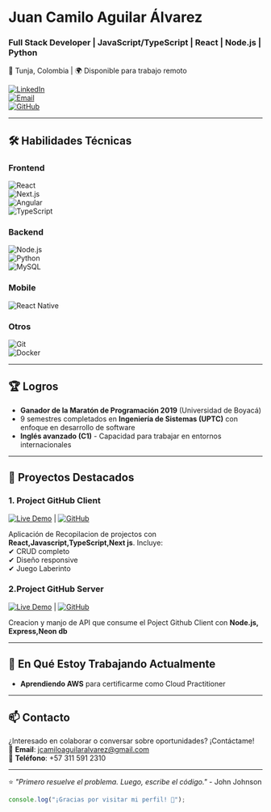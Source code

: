 # Juan Camilo Aguilar Álvarez  
### Full Stack Developer | JavaScript/TypeScript | React | Node.js | Python  
📍 Tunja, Colombia | 🌍 Disponible para trabajo remoto  

[![LinkedIn](https://img.shields.io/badge/LinkedIn-0077B5?style=for-the-badge&logo=linkedin&logoColor=white)](https://www.linkedin.com/in/tuperfil)  
[![Email](https://img.shields.io/badge/Gmail-D14836?style=for-the-badge&logo=gmail&logoColor=white)](mailto:jcamiloaguilaralvarez@gmail.com)  
[![GitHub](https://img.shields.io/badge/GitHub-100000?style=for-the-badge&logo=github&logoColor=white)](https://github.com/AguilarAlvarez)  

---

## 🛠 Habilidades Técnicas  

### Frontend  
![React](https://img.shields.io/badge/React-20232A?style=for-the-badge&logo=react&logoColor=61DAFB)  
![Next.js](https://img.shields.io/badge/Next.js-000000?style=for-the-badge&logo=nextdotjs&logoColor=white)  
![Angular](https://img.shields.io/badge/Angular-DD0031?style=for-the-badge&logo=angular&logoColor=white)  
![TypeScript](https://img.shields.io/badge/TypeScript-007ACC?style=for-the-badge&logo=typescript&logoColor=white)  

### Backend  
![Node.js](https://img.shields.io/badge/Node.js-339933?style=for-the-badge&logo=nodedotjs&logoColor=white)  
![Python](https://img.shields.io/badge/Python-3776AB?style=for-the-badge&logo=python&logoColor=white)  
![MySQL](https://img.shields.io/badge/MySQL-005C84?style=for-the-badge&logo=mysql&logoColor=white)  

### Mobile  
![React Native](https://img.shields.io/badge/React_Native-20232A?style=for-the-badge&logo=react&logoColor=61DAFB)  

### Otros  
![Git](https://img.shields.io/badge/Git-F05032?style=for-the-badge&logo=git&logoColor=white)  
![Docker](https://img.shields.io/badge/Docker-2CA5E0?style=for-the-badge&logo=docker&logoColor=white)  

---

## 🏆 Logros  
- **Ganador de la Maratón de Programación 2019** (Universidad de Boyacá)  
- 9 semestres completados en **Ingeniería de Sistemas (UPTC)** con enfoque en desarrollo de software  
- **Inglés avanzado (C1)** - Capacidad para trabajar en entornos internacionales  

---

## 🚀 Proyectos Destacados  

### 1. Project GitHub Client 
[![Live Demo](https://img.shields.io/badge/Live_Demo-4CAF50?style=for-the-badge)](https://project-github-client.netlify.app) | [![GitHub](https://img.shields.io/badge/Code-100000?style=for-the-badge&logo=github&logoColor=white)](https://github.com/AguilarAlvarez/project-github-client)

Aplicación de Recopilacion de projectos con **React,Javascript,TypeScript,Next js**. Incluye:  
✔ CRUD completo  
✔ Diseño responsive  
✔ Juego Laberinto 

### 2.Project GitHub Server   
[![Live Demo](https://img.shields.io/badge/Live_Demo-4CAF50?style=for-the-badge)](https://project-github-server.onrender.com/api) | [![GitHub](https://img.shields.io/badge/Code-100000?style=for-the-badge&logo=github&logoColor=white)](https://github.com/AguilarAlvarez/project-github-server) 

Creacion y manjo de API que consume el Poject Github Client con **Node.js, Express,Neon db**  

---

## 📌 En Qué Estoy Trabajando Actualmente  
- **Aprendiendo AWS** para certificarme como Cloud Practitioner  

---

## 📫 Contacto  
¿Interesado en colaborar o conversar sobre oportunidades? ¡Contáctame!  
📧 **Email**: [jcamiloaguilaralvarez@gmail.com](mailto:jcamiloaguilaralvarez@gmail.com)  
📱 **Teléfono**: +57 311 591 2310  

---

⭐ *"Primero resuelve el problema. Luego, escribe el código."* - John Johnson  

```javascript
console.log("¡Gracias por visitar mi perfil! 👋");
